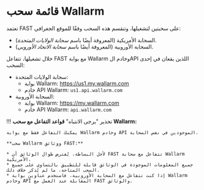 # قائمة سحب Wallarm

تعتمد FAST على سحبتين لتشغيلها، وتنقسم هذه السحب وفقًا للموقع الجغرافي:
* السحابة الأمريكية (المعروفة أيضًا باسم *سحابة الولايات المتحدة*).
* السحابة الأوروبية (المعروفة أيضًا باسم *سحابة الاتحاد الأوروبي*).

خلال تشغيلها، تتفاعل FAST مع بوابة Wallarm وخادم الAPI اللذين يقعان في إحدى السحب:
* سحابة الولايات المتحدة:
    * بوابة Wallarm: <https://us1.my.wallarm.com>
    * خادم API Wallarm: `us1.api.wallarm.com`
* السحابة الأوروبية:
    * بوابة Wallarm: <https://my.wallarm.com>
    * خادم API Wallarm: `api.wallarm.com`

!!! تحذير "يرجى الانتباه"
    **قواعد التفاعل مع سحب Wallarm:**
        
    يمكنك التفاعل فقط مع بوابة Wallarm وخادم API الموجودين في نفس السحابة.
        
    **سحب Wallarm ووثائق FAST:**

    * لأجل البساطة، يُفترض طوال الوثائق أن FAST تتفاعل مع سحابة Wallarm الأمريكية.
    * جميع المعلومات الموجودة في الوثائق قابلة للتطبيق بالتساوي على جميع السحب المتاحة، ما لم يُذكر خلاف ذلك.
    * إذا كنت تتفاعل مع السحابة الأوروبية، فاستخدم عناوين بوابة Wallarm وخادم API المقابلة عند العمل مع FAST والوثائق.